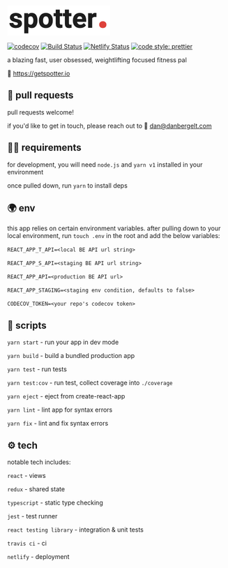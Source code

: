 ![Spotter Logo](spotter.png)

[![codecov](https://codecov.io/gh/danbergelt/spotter-fe/branch/master/graph/badge.svg)](https://codecov.io/gh/danbergelt/spotter-fe) [![Build Status](https://travis-ci.org/danbergelt/spotter-fe.svg?branch=master)](https://travis-ci.org/danbergelt/spotter-fe) [![Netlify Status](https://api.netlify.com/api/v1/badges/185ca328-a100-492f-9ded-ae95730184ff/deploy-status)](https://app.netlify.com/sites/practical-murdock-786867/deploys) [![code style: prettier](https://img.shields.io/badge/code_style-prettier-ff69b4.svg?style=flat-square)](https://github.com/prettier/prettier)

a blazing fast, user obsessed, weightlifting focused fitness pal

🔗 https://getspotter.io

## 🤝 pull requests

pull requests welcome!

if you'd like to get in touch, please reach out to 📧 dan@danbergelt.com

## 👨‍💻 requirements

for development, you will need `node.js` and `yarn v1` installed in your environment

once pulled down, run `yarn` to install deps

## 🌍 env

this app relies on certain environment variables. after pulling down to your local environment, run `touch .env` in the root and add the below variables:

`REACT_APP_T_API=<local BE API url string>`

`REACT_APP_S_API=<staging BE API url string>`

`REACT_APP_API=<production BE API url>`

`REACT_APP_STAGING=<staging env condition, defaults to false>`

`CODECOV_TOKEN=<your repo's codecov token>`

## 📜 scripts

`yarn start` - run your app in dev mode

`yarn build` - build a bundled production app

`yarn test` - run tests

`yarn test:cov` - run test, collect coverage into `./coverage`

`yarn eject` - eject from create-react-app

`yarn lint` - lint app for syntax errors

`yarn fix` - lint and fix syntax errors

## ⚙️ tech

notable tech includes:

`react` - views

`redux` - shared state

`typescript` - static type checking

`jest` - test runner

`react testing library` - integration & unit tests

`travis ci` - ci

`netlify` - deployment
